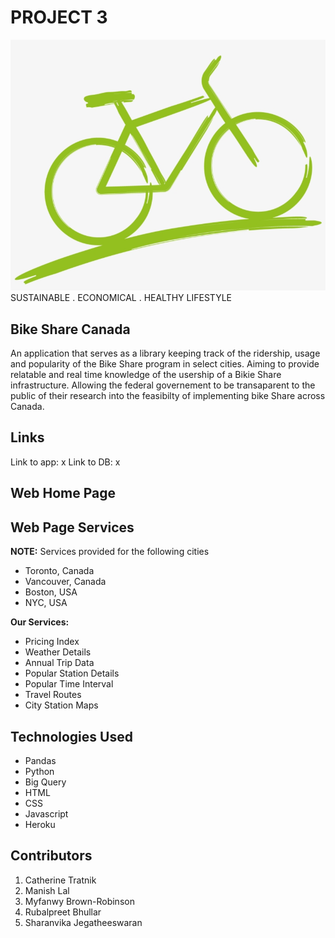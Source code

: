 # PROJECT 3
<img src="assets/images/bike_rm.png">
SUSTAINABLE . ECONOMICAL . HEALTHY LIFESTYLE

## Bike Share Canada
An application that serves as a library keeping track of the ridership, usage and popularity of the Bike Share program in select cities. Aiming to provide relatable and real time knowledge of the usership of a Bikie Share infrastructure. Allowing the federal governement to be transaparent to the public of their research into the feasibilty of implementing bike Share across Canada. 

## Links
Link to app: x
Link to DB: x

## Web Home Page


## Web Page Services
**NOTE:** Services provided for the following cities
- Toronto, Canada
- Vancouver, Canada
- Boston, USA
- NYC, USA

**Our Services:**
- Pricing Index
- Weather Details
- Annual Trip Data
- Popular Station Details
- Popular Time Interval
- Travel Routes
- City Station Maps

## Technologies Used
- Pandas
- Python
- Big Query
- HTML
- CSS
- Javascript
- Heroku

## Contributors
1. Catherine Tratnik
2. Manish Lal
3. Myfanwy Brown-Robinson
4. Rubalpreet Bhullar
5. Sharanvika Jegatheeswaran

